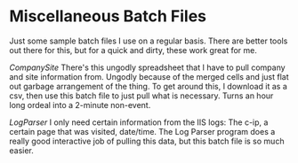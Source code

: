 # Miscellaneous Batch Files
Just some sample batch files I use on a regular basis.  There are better tools out there for this, but for a quick and dirty, these work great for me.

_CompanySite_
There's this ungodly spreadsheet that I have to pull company and site information from.  Ungodly because of the merged cells and just flat out garbage arrangement of the thing.  To get around this, I download it as a csv, then use this batch file to just pull what is necessary.  Turns an hour long ordeal into a 2-minute non-event.

_LogParser_
I only need certain information from the IIS logs:  The c-ip, a certain page that was visited, date/time.  The Log Parser program does a really good interactive job of pulling this data, but this batch file is so much easier.





